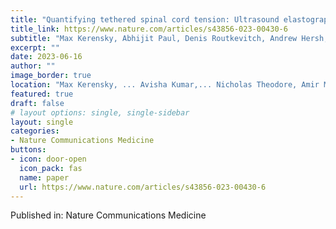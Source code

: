 ```yaml
---
title: "Quantifying tethered spinal cord tension: Ultrasound elastography results from computational, cadaveric, and intraoperative first-in-human studies"
title_link: https://www.nature.com/articles/s43856-023-00430-6
subtitle: "Max Kerensky, Abhijit Paul, Denis Routkevitch, Andrew Hersh, Kelley Kempski-Leadingham, A Daniel Davidar, Brendan Judy, Joshua Punnoose, Autumn Williams, Avisha Kumar, Kurt Lehner, Beth Smith, Jennifer Son, Javad Azadi, Himanshu Shekhar, Karla Mercado-Shekhar, Nitish Thakor, Nicholas Theodore, Amir Manbachi"
excerpt: ""
date: 2023-06-16
author: ""
image_border: true
location: "Max Kerensky, ... Avisha Kumar,... Nicholas Theodore, Amir Manbachi"
featured: true
draft: false
# layout options: single, single-sidebar
layout: single
categories:
- Nature Communications Medicine
buttons:
- icon: door-open
  icon_pack: fas
  name: paper
  url: https://www.nature.com/articles/s43856-023-00430-6
---
```

Published in: Nature Communications Medicine